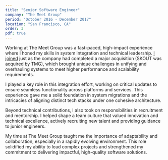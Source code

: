 ```yaml
---
title: "Senior Software Engineer"
company: "The Meet Group"
period: "October 2016 - December 2017"
location: "San Francisco, CA"
order: 3
pdf: true
---
```


Working at The Meet Group was a fast-paced, high-impact experience where I honed my skills in system integration and technical leadership. [I joined](https://www.themeetgroup.com/blog/the-meet-group-acquires-skout) just as the company had completed a major acquisition (SKOUT was acquired by TMG), which brought unique challenges in unifying and overhauling systems to meet higher performance and scalability requirements.

I played a key role in this integration effort, working on critical updates to ensure seamless functionality across platforms and services. This experience gave me a solid foundation in system migrations and the intricacies of aligning distinct tech stacks under one cohesive architecture.

Beyond technical contributions, I also took on responsibilities in recruitment and mentorship. I helped shape a team culture that valued innovation and technical excellence, actively recruiting new talent and providing guidance to junior engineers.

My time at The Meet Group taught me the importance of adaptability and collaboration, especially in a rapidly evolving environment. This role solidified my ability to lead complex projects and strengthened my commitment to delivering impactful, high-quality software solutions.
